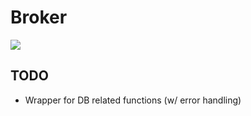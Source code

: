 # Broker
![](https://github.com/khazit/Broker/workflows/Backend%20CI%20Pipeline/badge.svg)

## TODO

  * Wrapper for DB related functions (w/ error handling)
